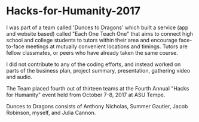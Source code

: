 # Hacks-for-Humanity-2017

I was part of a team called 'Dunces to Dragons' which built a service (app and website based) called "Each One Teach One" that aims to connect high school and college students to tutors within their area and encourage face-to-face meetings at mutually convenient locations and timings. Tutors are fellow classmates, or peers who have already taken the same course.

I did not contribute to any of the coding efforts, and instead worked on parts of the business plan, project summary, presentation, gathering video and audio. 

The Team placed fourth out of thirteen teams at the Fourth Annual "Hacks for Humanity" event held from October 7-8, 2017 at ASU Tempe. 

Dunces to Dragons consists of Anthony Nicholas, Summer Gautier, Jacob Robinson, myself, and Julia Cannon. 
